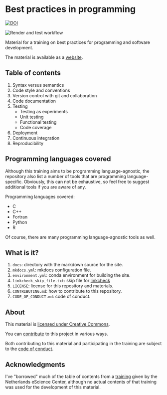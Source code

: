 # Best practices in programming

[![DOI](https://zenodo.org/badge/745445839.svg)](https://zenodo.org/doi/10.5281/zenodo.10665372)

![Render and test workflow](https://github.com/gjbex/Best-practices-in-programming/actions/workflows/build_and_deploy.yml/badge.svg)

Material for a training on best practices for programming and software
development.

The material is available as a [website](https://gjbex.github.io/Best-practices-in-programming/).


## Table of contents

1. Syntax versus semantics
1. Code style and conventions
1. Version control with git and collaboration
1. Code documentation
1. Testing
   * Testing as experiments
   * Unit testing
   * Functional testing
   * Code coverage
1. Deployment
1. Continuous integration
1. Reproducibility


## Programming languages covered

Although this training aims to be programming language-agnostic, the repository
also list a number of tools that are programming language-specific.
Obviously, this can not be exhaustive, so feel free to suggest additional
tools if you are aware of any.

Programming languages covered:

* C
* C++
* Fortran
* Python
* R

Of course, there are many programming language-agnostic tools as well.


## What is it?

1. `docs`: directory with the markdown source for the site.
1. `mkdocs.yml`: mkdocs configuration file.
1. `environment.yml`: conda environment for building the site.
1. `linkcheck_skip_file.txt`: skip file for [linkcheck](https://github.com/filiph/linkcheck)
1. `LICENSE`: license for this repository and materials.
1. `CONTRIBUTING.md`: how to contribute to this repository.
1. `CODE_OF_CONDUCT.md`: code of conduct.


## About

This material is [licensed under Creative Commons](LICENSE).

You can [contribute](CONTRIBUTING.md) to this project in various ways.

Both contributing to this material and participating in the training are
subject to the [code of conduct](CODE_OF_CONDUCT.md).


## Acknowledgments

I've "borrowed" much of the table of contents from a
[training](https://www.esciencecenter.nl/event/good-practices-in-research-software-development-2/) given by
the Netherlands eScience Center, although no actual contents of that
training was used for the development of this material.
